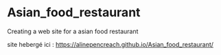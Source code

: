 # Asian_food_restaurant
Creating a web site for a asian food restaurant

site hebergé ici :
https://alinepencreach.github.io/Asian_food_restaurant/
